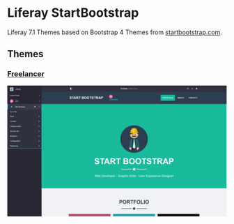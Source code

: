# Liferay StartBootstrap

Liferay 7.1 Themes based on Bootstrap 4 Themes from [startbootstrap.com](https://startbootstrap.com/).

## Themes

### [Freelancer](https://startbootstrap.com/template-overviews/freelancer/)

![Freelancer](startbootstrap-freelancer-theme/doc/preview.jpg)
